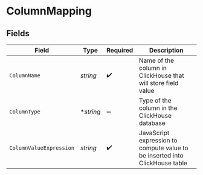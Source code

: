 # ColumnMapping


## Fields

| Field                                                                       | Type                                                                        | Required                                                                    | Description                                                                 |
| --------------------------------------------------------------------------- | --------------------------------------------------------------------------- | --------------------------------------------------------------------------- | --------------------------------------------------------------------------- |
| `ColumnName`                                                                | *string*                                                                    | :heavy_check_mark:                                                          | Name of the column in ClickHouse that will store field value                |
| `ColumnType`                                                                | **string*                                                                   | :heavy_minus_sign:                                                          | Type of the column in the ClickHouse database                               |
| `ColumnValueExpression`                                                     | *string*                                                                    | :heavy_check_mark:                                                          | JavaScript expression to compute value to be inserted into ClickHouse table |